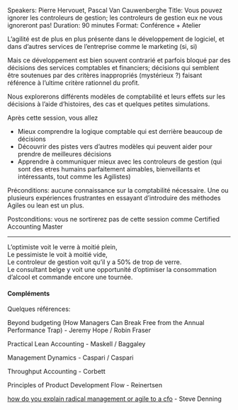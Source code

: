 Speakers: Pierre Hervouet, Pascal Van Cauwenberghe
Title: Vous pouvez ignorer les controleurs de gestion; les controleurs de gestion eux ne vous ignoreront pas!
Duration: 90 minutes
Format: Conférence + Atelier

L’agilité est de plus en plus présente dans le développement de logiciel, et dans d’autres services de l’entreprise comme le marketing (si, si)

Mais ce développement est bien souvent contrarié et parfois bloqué par des décisions des services comptables et financiers; décisions qui semblent être soutenues par des critères inappropriés (mystérieux ?) faisant référence à l’ultime critère rationnel du profit.

Nous explorerons différents modèles de comptabilité et leurs effets sur les décisions à l’aide d’histoires, des cas et quelques petites simulations.

Après cette session, vous allez

- Mieux comprendre la logique comptable qui est derrière beaucoup de décisions
- Découvrir des pistes vers d’autres modèles qui peuvent aider pour prendre de meilleures décisions
- Apprendre à communiquer mieux avec les controleurs de gestion (qui sont des etres humains parfaitement aimables, bienveillants et intéressants, tout comme les Agilistes)

Préconditions: aucune connaissance sur la comptabilité nécessaire. Une ou plusieurs expériences frustrantes en essayant d’introduire des méthodes Agiles ou lean est un plus.

Postconditions: vous ne sortirerez pas de cette session comme Certified Accounting Master

---

L’optimiste voit le verre à moitié plein,  
Le pessimiste le voit à moitié vide,  
Le controleur de gestion voit qu’il y a 50% de trop de verre.  
Le consultant belge y voit une opportunité d’optimiser la consommation d’alcool et commande encore une tournée.

#### Compléments

Quelques références:

Beyond budgeting (How Managers Can Break Free from the Annual Performance Trap) - Jeremy Hope / Robin Fraser

Practical Lean Accounting - Maskell / Baggaley

Management Dynamics - Caspari / Caspari

Throughput Accounting - Corbett

Principles of Product Development Flow - Reinertsen

[how do you explain radical management or agile to a cfo][] - Steve Denning

[how do you explain radical management or agile to a cfo]: http://www.forbes.com/sites/stevedenning/2011/08/16/how-do-you-explain-radical-management-or-agile-to-a-cfo
